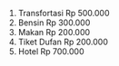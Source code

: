 1. Transfortasi  Rp 500.000
2. Bensin Rp 300.000
3. Makan Rp 200.000
4. Tiket Dufan Rp 200.000
5. Hotel Rp 700.000

